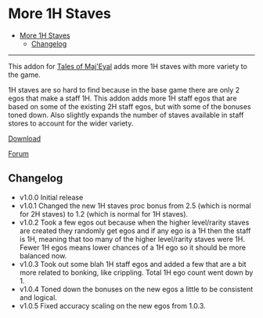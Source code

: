 # More 1H Staves

- [More 1H Staves](#more-1h-staves)
  - [Changelog](#changelog)

---

This addon for [Tales of Maj'Eyal](https://te4.org/) adds more 1H staves with more variety to the game.

1H staves are so hard to find because in the base game there are only 2 egos that make a staff 1H. This addon adds more 1H staff egos that are based on some of the existing 2H staff egos, but with some of the bonuses toned down. Also slightly expands the number of staves available in staff stores to account for the wider variety.

[Download](https://te4.org/games/addons/tome/more1hstaves)

[Forum](https://forums.te4.org/viewtopic.php?f=50&t=52029)

## Changelog

- v1.0.0 Initial release
- v1.0.1 Changed the new 1H staves proc bonus from 2.5 (which is normal for 2H staves) to 1.2 (which is normal for 1H staves).
- v1.0.2 Took a few egos out because when the higher level/rarity staves are created they randomly get egos and if any ego is a 1H then the staff is 1H, meaning that too many of the higher level/rarity staves were 1H. Fewer 1H egos means lower chances of a 1H ego so it should be more balanced now.
- v1.0.3 Took out some blah 1H staff egos and added a few that are a bit more related to bonking, like crippling. Total 1H ego count went down by 1.
- v1.0.4 Toned down the bonuses on the new egos a little to be consistent and logical.
- v1.0.5 Fixed accuracy scaling on the new egos from 1.0.3.
